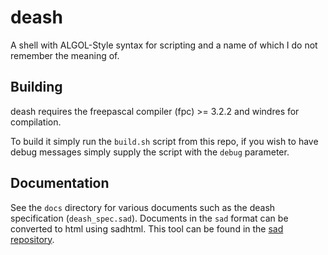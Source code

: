 # deash
A shell with ALGOL-Style syntax for scripting and a name of which I do not remember the meaning of.

## Building
deash requires the freepascal compiler (fpc) >= 3.2.2 and windres for compilation.

To build it simply run the `build.sh` script from this repo, if you wish to have debug messages simply supply the script with the `debug` parameter.

## Documentation
See the `docs` directory for various documents such as the deash specification (`deash_spec.sad`).
Documents in the `sad` format can be converted to html using sadhtml. This tool can be found in
the [sad repository](https://github.com/FelixEcker/sad).

